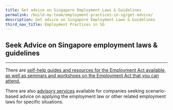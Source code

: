 ```yaml
---
title: Get advice on Singapore Employment Laws & Guidelines
permalink: /build-my-team/employment-practices-in-sg/get-advice/
description: Get advice on Singapore Employment Laws & Guidelines
third_nav_title: Employment Practices in SG
---
```

## Seek Advice on Singapore employment laws &amp; guidelines
-------------------------------------------------------

There are [self-help guides and resources for the Employment Act available, as well as seminars and workshops on the Employment Act that you can attend.](https://www.mom.gov.sg/employment-practices/employment-act/templates-and-resources-for-kets-and-pay-slips)

There are also [advisory services](https://www.mom.gov.sg/employment-practices/employment-act/advisory-services) available for companies seeking scenario-based advice on applying the employment law or other related employment laws for specific situations.
